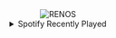 <div align="center">
<picture>
    <source media="(prefers-color-scheme: dark)" srcset="https://i.ibb.co/m5B4t3Dx/output-gif.gif">
    <source media="(prefers-color-scheme: light)" srcset="https://i.ibb.co/m5B4t3Dx/output-gif.gif">
    <img alt="RENOS" src="https://i.ibb.co/m5B4t3Dx/output-gif.gif">
</picture>
<details>
<summary>Spotify Recently Played</summary>
<img src="https://spotify-recently-played-readme.vercel.app/api?user=31d6d6zerc5ct6kck32na2ozsqf4&unique=1&width=400" alt="Spotify" />
</details>
</div>

<!-- Image deletion URL: https://ibb.co/N23KpMV4/262a777ff0c616ed6b551c5422eabcdc -->